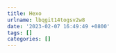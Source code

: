 ```yaml
---
title: Hexo
urlname: lbqgit14togsv2w8
date: '2023-02-07 16:49:49 +0800'
tags: []
categories: []
---
```


